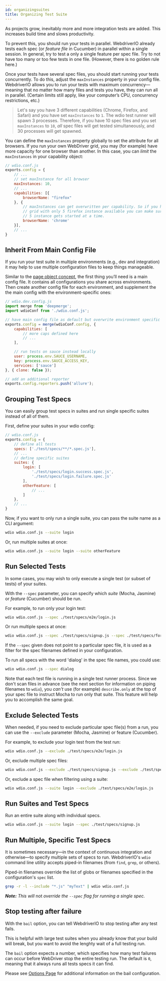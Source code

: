 ```yaml
---
id: organizingsuites
title: Organizing Test Suite
---
```


As projects grow, inevitably more and more integration tests are added. This increases build time and slows productivity. 

To prevent this, you should run your tests in parallel. WebdriverIO already tests each spec (or <dfn>feature file</dfn> in Cucumber) in parallel within a single session. In general, try to test a only a single feature per spec file. Try to not have too many or too few tests in one file. (However, there is no golden rule here.)

Once your tests have several spec files, you should start running your tests concurrently. To do this, adjust the `maxInstances` property in your config file. WebdriverIO allows you to run your tests with maximum concurrency—meaning that no matter how many files and tests you have, they can run all in parallel.  (Certain limits still apply, like your computer’s CPU, concurrency restrictions, etc.)

> Let's say you have 3 different capabilities (Chrome, Firefox, and Safari) and you have set `maxInstances` to `1`. The wdio test runner will spawn 3 processes. Therefore, if you have 10 spec files and you set `maxInstances` to `10`, _all_ spec files will get tested simultaneously, and 30 processes will get spawned.

You can define the `maxInstances` property globally to set the attribute for all browsers. If you run your own WebDriver grid, you may (for example) have more capacity for one browser than another. In this case, you can _limit_ the `maxInstances` in your capability object:

```js
// wdio.conf.js
exports.config = {
    // ...
    // set maxInstance for all browser
    maxInstances: 10,
    // ...
    capabilities: [{
        browserName: "firefox"
    }, {
        // maxInstances can get overwritten per capability. So if you have an in-house WebDriver
        // grid with only 5 firefox instance available you can make sure that not more than
        // 5 instance gets started at a time.
        browserName: 'chrome'
    }],
    // ...
}
```

## Inherit From Main Config File

If you run your test suite in multiple environments (e.g., dev and integration) it may help to use multiple configuration files to keep things manageable. 

Similar to the [page object concept](PageObjects.md), the first thing you’ll need is a main config file. It contains all configurations you share across environments. Then create another config file for each environment, and supplement the the main config with the environment-specific ones:

```js
// wdio.dev.config.js
import merge from 'deepmerge';
import wdioConf from './wdio.conf.js';

// have main config file as default but overwrite environment specific information
exports.config = merge(wdioConf.config, {
    capabilities: [
        // more caps defined here
        // ...
    ],

    // run tests on sauce instead locally
    user: process.env.SAUCE_USERNAME,
    key: process.env.SAUCE_ACCESS_KEY,
    services: ['sauce']
}, { clone: false });

// add an additional reporter
exports.config.reporters.push('allure');
```

## Grouping Test Specs

You can easily group test specs in suites and run single specific suites instead of all of them. 

First, define your suites in your wdio config:

```js
// wdio.conf.js
exports.config = {
    // define all tests
    specs: ['./test/specs/**/*.spec.js'],
    // ...
    // define specific suites
    suites: {
        login: [
            './test/specs/login.success.spec.js',
            './test/specs/login.failure.spec.js'
        ],
        otherFeature: [
            // ...
        ]
    },
    // ...
}
```

Now, if you want to only run a single suite, you can pass the suite name as a CLI argument:

```sh
wdio wdio.conf.js --suite login
```

Or, run multiple suites at once:

```sh
wdio wdio.conf.js --suite login --suite otherFeature
```

## Run Selected Tests

In some cases, you may wish to only execute a single test (or subset of tests) of your suites. 

With the `--spec` parameter, you can specify which _suite_ (Mocha, Jasmine) or _feature_ (Cucumber) should be run. 

For example, to run only your login test:

```sh
wdio wdio.conf.js --spec ./test/specs/e2e/login.js
```

Or run multiple specs at once:

```sh
wdio wdio.conf.js --spec ./test/specs/signup.js --spec ./test/specs/forgot-password.js
```

If the `--spec` given does not point to a particular spec file, it is used as a filter for the spec filenames defined in your configuration. 

To run all specs with the word 'dialog' in the spec file names, you could use:

```sh
wdio wdio.conf.js --spec dialog
```

Note that each test file is running in a single test runner process. Since we don't scan files in advance (see the next section for information on piping filenames to `wdio`), you _can't_ use (for example) `describe.only` at the top of your spec file to instruct Mocha to run only that suite. This feature will help you to accomplish the same goal.

## Exclude Selected Tests

When needed, if you need to exclude particular spec file(s) from a run, you can use the `--exclude` parameter (Mocha, Jasmine) or feature (Cucumber). 

For example, to exclude your login test from the test run:

```sh
wdio wdio.conf.js --exclude ./test/specs/e2e/login.js
```

Or, exclude multiple spec files:

 ```sh
wdio wdio.conf.js --exclude ./test/specs/signup.js --exclude ./test/specs/forgot-password.js
```

Or, exclude a spec file when filtering using a suite:

```sh
wdio wdio.conf.js --suite login --exclude ./test/specs/e2e/login.js
```

## Run Suites and Test Specs

Run an entire suite along with individual specs.

```sh
wdio wdio.conf.js --suite login --spec ./test/specs/signup.js
```

## Run Multiple, Specific Test Specs

It is sometimes necessary&mdash;in the context of continuous integration and otherwise&mdash;to specify multiple sets of specs to run. WebdriverIO's `wdio` command line utility accepts piped-in filenames (from `find`, `grep`, or others). 

Piped-in filenames override the list of globs or filenames specified in the configuration's `spec` list.

```sh
grep -r -l --include "*.js" "myText" | wdio wdio.conf.js
```

_**Note:** This will_ not _override the `--spec` flag for running a single spec._

## Stop testing after failure

With the `bail` option, you can tell WebdriverIO to stop testing after any test fails. 

This is helpful with large test suites when you already know that your build will break, but you want to avoid the lenghty wait of a full testing run. 

The `bail` option expects a number, which specifies how many test failures can occur before WebDriver stop the entire testing run. The default is `0`, meaning that it always runs all tests specs it can find.

Please see [Options Page](Options.md) for additional information on the bail configuration.
